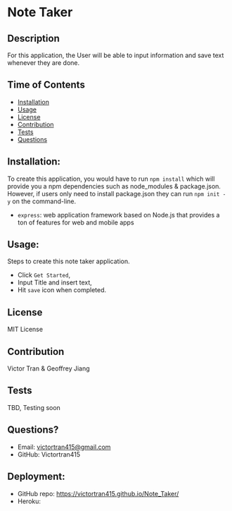 # Note Taker

## Description
  For this application, the User will be able to input information and save text whenever they are done.

## Time of Contents
  - [Installation](#installation)
  - [Usage](#usage)
  - [License](#license)
  - [Contribution](#contribution)
  - [Tests](#tests)
  - [Questions](#questions)

## Installation:
  To create this application, you would have to run `npm install` which will provide you a npm dependencies such as node_modules & package.json. However, if users only need to install package.json they can run `npm init -y` on the command-line. 

  - `express`: web application framework based on Node.js that provides a ton of features for web and mobile apps

## Usage:
  Steps to create this note taker application. 
  - Click `Get Started`, 
  - Input Title and insert text, 
  - Hit `save` icon when completed.

## License
  MIT License

## Contribution
  Victor Tran & Geoffrey Jiang

## Tests
  TBD, Testing soon

## Questions?
  - Email: victortran415@gmail.com
  - GitHub: Victortran415

## Deployment:
- GitHub repo: https://victortran415.github.io/Note_Taker/
- Heroku: 


